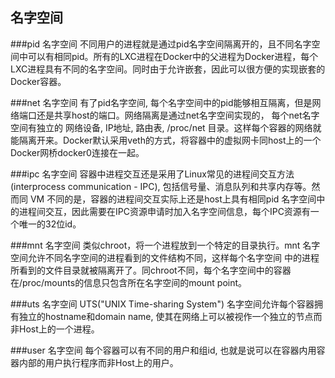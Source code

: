 ## 名字空间

###pid 名字空间
不同用户的进程就是通过pid名字空间隔离开的，且不同名字空间中可以有相同pid。所有的LXC进程在Docker中的父进程为Docker进程，每个LXC进程具有不同的名字空间。同时由于允许嵌套，因此可以很方便的实现嵌套的Docker容器。

###net 名字空间
有了pid名字空间, 每个名字空间中的pid能够相互隔离，但是网络端口还是共享host的端口。网络隔离是通过net名字空间实现的， 每个net名字空间有独立的 网络设备, IP地址, 路由表, /proc/net 目录。这样每个容器的网络就能隔离开来。Docker默认采用veth的方式，将容器中的虚拟网卡同host上的一个Docker网桥docker0连接在一起。

###ipc 名字空间
容器中进程交互还是采用了Linux常见的进程间交互方法(interprocess communication - IPC), 包括信号量、消息队列和共享内存等。然而同 VM 不同的是，容器的进程间交互实际上还是host上具有相同pid 名字空间中的进程间交互，因此需要在IPC资源申请时加入名字空间信息，每个IPC资源有一个唯一的32位id。

###mnt 名字空间
类似chroot，将一个进程放到一个特定的目录执行。mnt 名字空间允许不同名字空间的进程看到的文件结构不同，这样每个名字空间 中的进程所看到的文件目录就被隔离开了。同chroot不同，每个名字空间中的容器在/proc/mounts的信息只包含所在名字空间的mount point。

###uts 名字空间
UTS("UNIX Time-sharing System") 名字空间允许每个容器拥有独立的hostname和domain name, 使其在网络上可以被视作一个独立的节点而非Host上的一个进程。

###user 名字空间
每个容器可以有不同的用户和组id, 也就是说可以在容器内用容器内部的用户执行程序而非Host上的用户。
